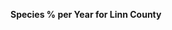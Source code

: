 
<span><span><p dir="auto"><strong>Species % per Year for Linn County</strong></p></span></span><canvas height="0" width="0" style="display: block; box-sizing: border-box; height: 0px; width: 0px;"></canvas>
